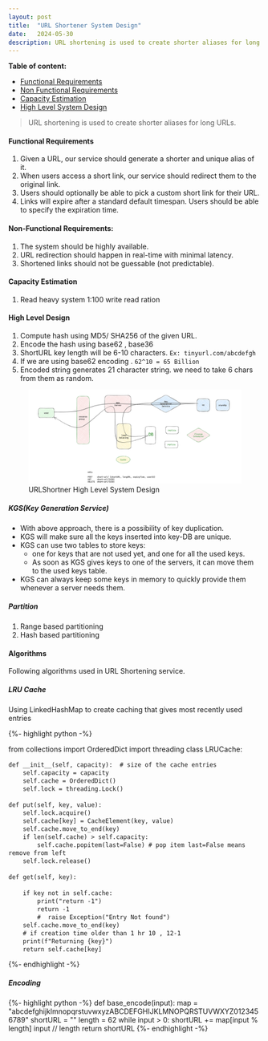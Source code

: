 ```yaml
---
layout: post
title:  "URL Shortener System Design"
date:   2024-05-30
description: URL shortening is used to create shorter aliases for long URLs.
---
```




**Table of content:**
- [Functional Requirements](#item-one)
- [Non Functional Requirements](#item-two)
- [Capacity Estimation](#item-three)
- [High Level System Design](#item-four)


>URL shortening is used to create shorter aliases for long URLs.

#### Functional Requirements

1. Given a URL, our service should generate a shorter and unique alias of it.
2. When users access a short link, our service should redirect them to the original link.
3. Users should optionally be able to pick a custom short link for their URL.
4. Links will expire after a standard default timespan. Users should be able to specify the expiration time.

#### Non-Functional Requirements:
1. The system should be highly available.
2. URL redirection should happen in real-time with minimal latency.
3. Shortened links should not be guessable (not predictable).

#### Capacity Estimation
1. Read heavy system 1:100 write read ration

#### High Level Design

1. Compute hash using MD5/ SHA256 of the given URL.
2. Encode the hash using base62 , base36
3. ShortURL key length will be 6-10 characters. `Ex: tinyurl.com/abcdefgh`
4. If we are using base62 encoding . `62^10 = 65 Billion`
5. Encoded string generates 21 character string. we need to take 6 chars from them as random.


<figure>
	<img src="/assets/img/url_shortner.png" alt=""> 
	<figcaption>URLShortner High Level System Design</figcaption>
</figure>


##### KGS(Key Generation Service)
- With above approach, there is a possibility of key duplication.
- KGS will make sure all the keys inserted into key-DB are unique.
- KGS can use two tables to store keys:
  - one for keys that are not used yet, and one for all the used keys.
  - As soon as KGS gives keys to one of the servers, it can move them to the used keys table.
- KGS can always keep some keys in memory to quickly provide them whenever a server needs them.

##### Partition

1. Range based partitioning
2. Hash based partitioning

#### Algorithms

Following algorithms used in URL Shortening service.

##### LRU Cache

Using LinkedHashMap to create caching that gives most recently used entries


{%- highlight python -%}

from collections import OrderedDict
import threading
class LRUCache:

    def __init__(self, capacity):  # size of the cache entries
        self.capacity = capacity
        self.cache = OrderedDict()
        self.lock = threading.Lock()

    def put(self, key, value):
        self.lock.acquire()
        self.cache[key] = CacheElement(key, value)
        self.cache.move_to_end(key)
        if len(self.cache) > self.capacity:
            self.cache.popitem(last=False) # pop item last=False means remove from left
        self.lock.release()

    def get(self, key):

        if key not in self.cache:
            print("return -1")
            return -1
            #  raise Exception("Entry Not found")
        self.cache.move_to_end(key)
        # if creation time older than 1 hr 10 , 12-1
        print(f"Returning {key}")
        return self.cache[key]
{%- endhighlight -%}

##### Encoding

{%- highlight python -%}
def base_encode(input):
    map = "abcdefghijklmnopqrstuvwxyzABCDEFGHIJKLMNOPQRSTUVWXYZ0123456789"
    shortURL = ""
    length = 62
    while input > 0:
        shortURL += map[input % length]
        input // length
    return shortURL
{%- endhighlight -%}
